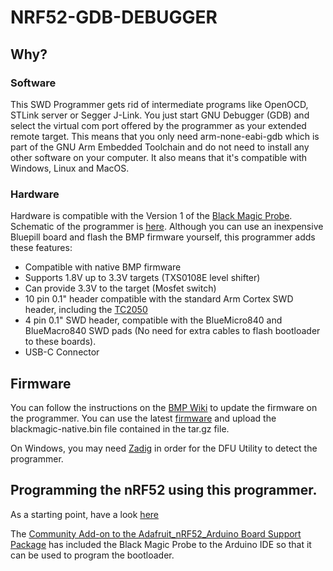 # NRF52-GDB-DEBUGGER

## Why?

### Software
This SWD Programmer gets rid of intermediate programs like OpenOCD, STLink server or Segger J-Link.  You just start GNU Debugger (GDB) and select the virtual com port offered by the programmer as your extended remote target.  This means that you only need arm-none-eabi-gdb which is part of the GNU Arm Embedded Toolchain and do not need to install any other software on your computer.  It also means that it's compatible with Windows, Linux and MacOS.

### Hardware
Hardware is compatible with the Version 1 of the [Black Magic Probe](https://github.com/blacksphere/blackmagic). Schematic of the programmer is [here](https://github.com/jpconstantineau/NRF52-GDB-Debugger/blob/master/hardware/bmp/schematic.pdf).  Although you can use an inexpensive Bluepill board and flash the BMP firmware yourself, this programmer adds these features:

* Compatible with native BMP firmware
* Supports 1.8V up to 3.3V targets (TXS0108E level shifter)
* Can provide 3.3V to the target (Mosfet switch)
* 10 pin 0.1" header compatible with the standard Arm Cortex SWD header, including the [TC2050](https://www.tag-connect.com/product/tc2050-idc-nl-10-pin-no-legs-cable-with-ribbon-connector)
* 4 pin 0.1" SWD header, compatible with the BlueMicro840 and BlueMacro840 SWD pads (No need for extra cables to flash bootloader to these boards).
* USB-C Connector


## Firmware
You can follow the instructions on the [BMP Wiki](https://github.com/blacksphere/blackmagic/wiki) to update the firmware on the programmer.  You can use the latest [firmware](https://github.com/blacksphere/blackmagic/releases/) and upload the blackmagic-native.bin file contained in the tar.gz file.

On Windows, you may need [Zadig](https://github.com/pbatard/libwdi/releases/download/b730/zadig-2.5.exe) in order for the DFU Utility to detect the programmer.

## Programming the nRF52 using this programmer.

As a starting point, have a look [here](https://bluetun.serverbox.ch/2020/01/10/flashing-the-nrf52840-with-a-blackmagic-probe-swd-jtag-programmer/)

The [Community Add-on to the Adafruit_nRF52_Arduino Board Support Package](https://github.com/jpconstantineau/Community_nRF52_Arduino) has included the Black Magic Probe to the Arduino IDE so that it can be used to program the bootloader.





